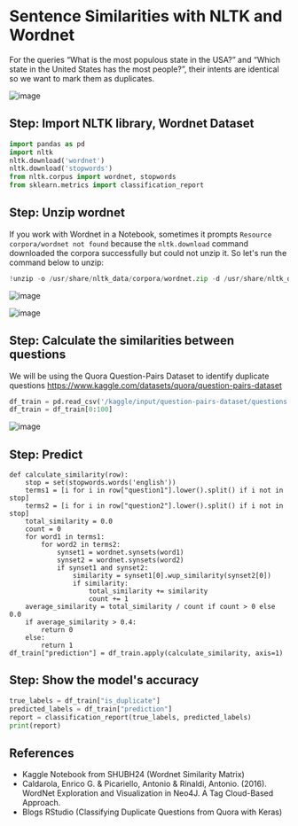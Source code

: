 # Sentence Similarities with NLTK and Wordnet

For the queries “What is the most populous state in the USA?” and “Which state in the United States has the most people?”, their intents are identical so we want to mark them as duplicates.

![image](https://github.com/hughiephan/DPL/assets/16631121/7102673c-3e1f-41dc-a7d1-b0f4f7d29b58)

## Step: Import NLTK library, Wordnet Dataset
```python
import pandas as pd
import nltk
nltk.download('wordnet')
nltk.download('stopwords')
from nltk.corpus import wordnet, stopwords
from sklearn.metrics import classification_report
```

## Step: Unzip wordnet
If you work with Wordnet in a Notebook, sometimes it prompts `Resource corpora/wordnet not found` because the `nltk.download` command downloaded the corpora successfully but could not unzip it. So let's run the command below to unzip:

```python
!unzip -o /usr/share/nltk_data/corpora/wordnet.zip -d /usr/share/nltk_data/corpora/
```
![image](https://github.com/hughiephan/DPL/assets/16631121/4cf5b187-77d1-4aba-a4f9-62992442f357)

![image](https://github.com/hughiephan/DPL/assets/16631121/e0ddbe09-f4e3-4116-9563-25926ee4411d)

## Step: Calculate the similarities between questions
We will be using the Quora Question-Pairs Dataset to identify duplicate questions https://www.kaggle.com/datasets/quora/question-pairs-dataset
```python
df_train = pd.read_csv('/kaggle/input/question-pairs-dataset/questions.csv')
df_train = df_train[0:100]
```

![image](https://github.com/hughiephan/DPL/assets/16631121/503d7e27-6b41-452b-87aa-6f0efd631e5d)

## Step: Predict 
```
def calculate_similarity(row):
    stop = set(stopwords.words('english'))
    terms1 = [i for i in row["question1"].lower().split() if i not in stop]
    terms2 = [i for i in row["question2"].lower().split() if i not in stop]
    total_similarity = 0.0
    count = 0
    for word1 in terms1:
        for word2 in terms2:
            synset1 = wordnet.synsets(word1)
            synset2 = wordnet.synsets(word2)
            if synset1 and synset2:
                similarity = synset1[0].wup_similarity(synset2[0])
                if similarity:
                    total_similarity += similarity
                    count += 1
    average_similarity = total_similarity / count if count > 0 else 0.0
    if average_similarity > 0.4:
        return 0
    else:
        return 1
df_train["prediction"] = df_train.apply(calculate_similarity, axis=1)
```

## Step: Show the model's accuracy
```python
true_labels = df_train["is_duplicate"]
predicted_labels = df_train["prediction"]
report = classification_report(true_labels, predicted_labels)
print(report)
```

## References
- Kaggle Notebook from SHUBH24 (Wordnet Similarity Matrix)
- Caldarola, Enrico G. & Picariello, Antonio & Rinaldi, Antonio. (2016). WordNet Exploration and Visualization in Neo4J. A Tag Cloud-Based Approach.
- Blogs RStudio (Classifying Duplicate Questions from Quora with Keras)
